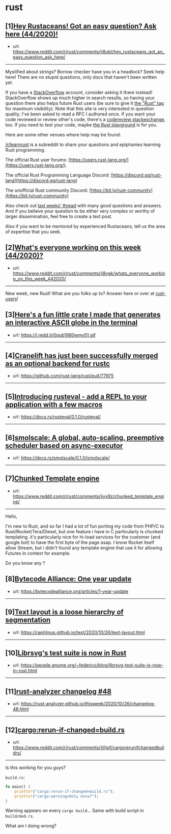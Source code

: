 # rust
## [1][Hey Rustaceans! Got an easy question? Ask here (44/2020)!](https://www.reddit.com/r/rust/comments/ji8ukt/hey_rustaceans_got_an_easy_question_ask_here/)
- url: https://www.reddit.com/r/rust/comments/ji8ukt/hey_rustaceans_got_an_easy_question_ask_here/
---
Mystified about strings? Borrow checker have you in a headlock? Seek help here! There are no stupid questions, only docs that haven't been written yet.

If you have a [StackOverflow](http://stackoverflow.com/) account, consider asking it there instead! StackOverflow shows up much higher in search results, so having your question there also helps future Rust users (be sure to give it [the "Rust" tag](http://stackoverflow.com/questions/tagged/rust) for maximum visibility). Note that this site is very interested in question quality. I've been asked to read a RFC I authored once. If you want your code reviewed or review other's code, there's a [codereview stackexchange](https://codereview.stackexchange.com/questions/tagged/rust), too. If you need to test your code, maybe [the Rust playground](https://play.rust-lang.org) is for you.

Here are some other venues where help may be found:

[/r/learnrust](https://www.reddit.com/r/learnrust) is a subreddit to share your questions and epiphanies learning Rust programming.

The official Rust user forums: [https://users.rust-lang.org/](https://users.rust-lang.org/).

The official Rust Programming Language Discord: [https://discord.gg/rust-lang](https://discord.gg/rust-lang)

The unofficial Rust community Discord: [https://bit.ly/rust-community](https://bit.ly/rust-community)

Also check out [last weeks' thread](https://reddit.com/r/rust/comments/jdwuis/hey_rustaceans_got_an_easy_question_ask_here/) with many good questions and answers. And if you believe your question to be either very complex or worthy of larger dissemination, feel free to create a text post.

Also if you want to be mentored by experienced Rustaceans, tell us the area of expertise that you seek.
## [2][What's everyone working on this week (44/2020)?](https://www.reddit.com/r/rust/comments/ji8vgk/whats_everyone_working_on_this_week_442020/)
- url: https://www.reddit.com/r/rust/comments/ji8vgk/whats_everyone_working_on_this_week_442020/
---
New week, new Rust! What are you folks up to? Answer here or over at [rust-users](https://users.rust-lang.org/t/whats-everyone-working-on-this-week-44-2020/50643?u=llogiq)!
## [3][Here's a fun little crate I made that generates an interactive ASCII globe in the terminal](https://www.reddit.com/r/rust/comments/jj0pde/heres_a_fun_little_crate_i_made_that_generates_an/)
- url: https://i.redd.it/0qub1980wmv51.gif
---

## [4][Cranelift has just been successfully merged as an optional backend for rustc](https://www.reddit.com/r/rust/comments/jil2rs/cranelift_has_just_been_successfully_merged_as_an/)
- url: https://github.com/rust-lang/rust/pull/77975
---

## [5][Introducing rusteval - add a REPL to your application with a few macros](https://www.reddit.com/r/rust/comments/jj09i8/introducing_rusteval_add_a_repl_to_your/)
- url: https://docs.rs/rusteval/0.1.0/rusteval/
---

## [6][smolscale: A global, auto-scaling, preemptive scheduler based on async-executor](https://www.reddit.com/r/rust/comments/jipcgz/smolscale_a_global_autoscaling_preemptive/)
- url: https://docs.rs/smolscale/0.1.0/smolscale/
---

## [7][Chunked Template engine](https://www.reddit.com/r/rust/comments/jiyx9z/chunked_template_engine/)
- url: https://www.reddit.com/r/rust/comments/jiyx9z/chunked_template_engine/
---
Hello,

I'm new to Rust, and so far I had a lot of fun porting my code from PHP/C to Rust/Rocket/Tera/Diesel, but one feature i have in C particularly is chunked templating. it's particularly nice for hi-load services for the customer (and google bot) to have the first byte of the page asap. I know Rocket itself allow Stream, but i didn't found any template engine that use it for allowing Futures in context for example.

Do you know any ?
## [8][Bytecode Alliance: One year update](https://www.reddit.com/r/rust/comments/jiic8m/bytecode_alliance_one_year_update/)
- url: https://bytecodealliance.org/articles/1-year-update
---

## [9][Text layout is a loose hierarchy of segmentation](https://www.reddit.com/r/rust/comments/jin8wh/text_layout_is_a_loose_hierarchy_of_segmentation/)
- url: https://raphlinus.github.io/text/2020/10/26/text-layout.html
---

## [10][Librsvg's test suite is now in Rust](https://www.reddit.com/r/rust/comments/jim2l1/librsvgs_test_suite_is_now_in_rust/)
- url: https://people.gnome.org/~federico/blog/librsvg-test-suite-is-now-in-rust.html
---

## [11][rust-analyzer changelog #48](https://www.reddit.com/r/rust/comments/jifcky/rustanalyzer_changelog_48/)
- url: https://rust-analyzer.github.io/thisweek/2020/10/26/changelog-48.html
---

## [12][cargo:rerun-if-changed=build.rs](https://www.reddit.com/r/rust/comments/jj0jpf/cargorerunifchangedbuildrs/)
- url: https://www.reddit.com/r/rust/comments/jj0jpf/cargorerunifchangedbuildrs/
---
Is this working for you guys?

`build.rs`:
```rust
fn main() {
    println!("cargo:rerun-if-changed=build.rs");
    println!("cargo:warning=Only once?");
}
```

Warning appears on every `cargo build`...
Same with build script in `build/mod.rs`.

What am I doing wrong?
